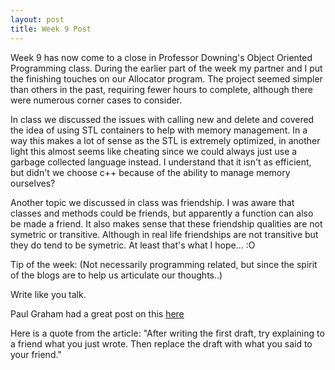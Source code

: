 ```yaml
---
layout: post
title: Week 9 Post
---
```


Week 9 has now come to a close in Professor Downing's Object Oriented Programming class. During the earlier part of the week my partner and I put the finishing touches on our Allocator program. The project seemed simpler than others in the past, requiring fewer hours to complete, although there were numerous corner cases to consider. 

In class we discussed the issues with calling new and delete and covered the idea of using STL containers to help with memory management. In a way this makes a lot of sense as the STL is extremely optimized, in another light this almost seems like cheating since we could always just use a garbage collected language instead. I understand that it isn't as efficient, but didn't we choose c++ because of the ability to manage memory ourselves? 

Another topic we discussed in class was friendship. I was aware that classes and methods could be friends, but apparently a function can also be made a friend. It also makes sense that these friendship qualities are not symetric or transitive. Although in real life friendships are not transitive but they do tend to be symetric. At least that's what I hope... :O


Tip of the week:
(Not necessarily programming related, but since the spirit of the blogs are to help us articulate our thoughts..)

Write like you talk.

Paul Graham had a great post on this [here](http://paulgraham.com/talk.html)

Here is a quote from the article:
"After writing the first draft, try explaining to a friend what you just wrote. Then replace the draft with what you said to your friend."